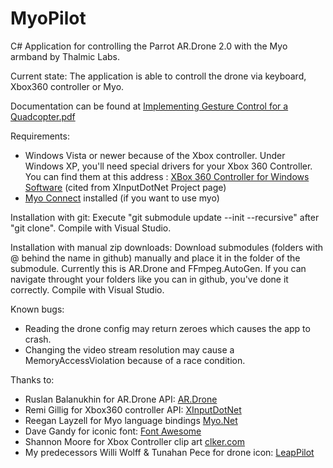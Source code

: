MyoPilot
========

C# Application for controlling the Parrot AR.Drone 2.0 with the Myo armband by Thalmic Labs. 

Current state: The application is able to controll the drone via keyboard, Xbox360 controller or Myo.

Documentation can be found at [Implementing Gesture Control for a Quadcopter.pdf](https://github.com/it12052/MyoPilot/blob/master/Implementing%20Gesture%20Control%20for%20a%20Quadcopter.pdf)

Requirements:
* Windows Vista or newer because of the Xbox controller. Under Windows XP, you'll need special drivers for your Xbox 360 Controller. You can find them at this address : [XBox 360 Controller for Windows Software](http://www.microsoft.com/en-us/download/details.aspx?id=34001) (cited from XInputDotNet Project page)
* [Myo Connect](https://www.thalmic.com/start/) installed (if you want to use myo)

Installation with git:
Execute "git submodule update --init --recursive" after "git clone". Compile with Visual Studio.

Installation with manual zip downloads:
Download submodules (folders with @ behind the name in github) manually and place it in the folder of the submodule. Currently this is AR.Drone and FFmpeg.AutoGen. If you can navigate throught your folders like you can in github, you've done it correctly. Compile with Visual Studio.

Known bugs:
* Reading the drone config may return zeroes which causes the app to crash. 
* Changing the video stream resolution may cause a MemoryAccessViolation because of a race condition.

Thanks to:
* Ruslan Balanukhin for AR.Drone API: [AR.Drone](https://github.com/Ruslan-B/AR.Drone)
* Remi Gillig for Xbox360 controller API: [XInputDotNet](https://github.com/speps/XInputDotNet)
* Reegan Layzell for Myo language bindings [Myo.Net](https://github.com/rtlayzell/Myo.Net)
* Dave Gandy for iconic font: [Font Awesome](https://fortawesome.github.io/Font-Awesome/)
* Shannon Moore for Xbox Controller clip art [clker.com](http://www.clker.com/clipart-285099.html)
* My predecessors Willi Wolff & Tunahan Pece for drone icon: [LeapPilot](https://github.com/LeapPilot/NUI)
